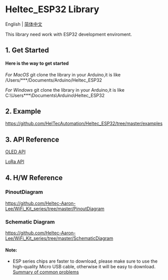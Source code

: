 # Heltec_ESP32 Library

English | [简体中文](http://www.heltec.cn/wifi_kit_install/)

This library need work with ESP32 development enviroment.

## 1. Get Started

#### Here is the way to get started

*For MacOS*
git clone the library in your  Arduino,it is like  /Users/***/Documents/Arduino/Heltec_ESP32

*For Windows*
git clone the library in your  Arduino,it is like  C:\Users\***\Documents\Arduino\Heltec_ESP32


## 2. Example
https://github.com/HelTecAutomation/Heltec_ESP32/tree/master/examples

## 3. API Reference
[OLED API](https://github.com/HelTecAutomation/Heltec_ESP32/blob/master/src/oled/OLEDDisplay.h)

[LoRa API](src/lora/API.md)

## 4. H/W Reference

### PinoutDiagram
https://github.com/Heltec-Aaron-Lee/WiFi_Kit_series/tree/master/PinoutDiagram
### Schematic Diagram
https://github.com/Heltec-Aaron-Lee/WiFi_Kit_series/tree/master/SchematicDiagram


#### Note:
* ESP series chips are faster to download, please make sure to use the high-quality Micro USB cable, otherwise it will be easy to download.
[Summary of common problems](http://www.heltec.cn/summary-of-common-problems-in-wifi-kit-series-continuous-update/?lang=en)

